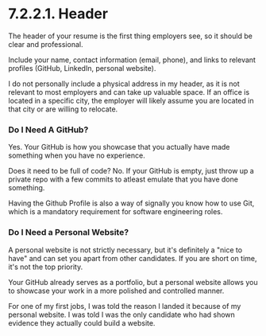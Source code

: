 # 7.2.2.1. Header

The header of your resume is the first thing employers see, so it should be clear and professional.

Include your name, contact information (email, phone), and links to relevant profiles (GitHub, LinkedIn, personal website).

I do not personally include a physical address in my header, as it is not relevant to most employers and can take up valuable space. If an office is located in a specific city, the employer will likely assume you are located in that city or are willing to relocate.

### Do I Need A GitHub?

Yes. Your GitHub is how you showcase that you actually have made something when you have no experience.

Does it need to be full of code? No. If your GitHub is empty, just throw up a private repo with a few commits to atleast emulate that you have done something.

Having the Github Profile is also a way of signally you know how to use Git, which is a mandatory requirement for software engineering roles.

### Do I Need a Personal Website?

A personal website is not strictly necessary, but it's definitely a "nice to have" and can set you apart from other candidates. If you are short on time, it's not the top priority.

Your GitHub already serves as a portfolio, but a personal website allows you to showcase your work in a more polished and controlled manner.

For one of my first jobs, I was told the reason I landed it because of my personal website. I was told I was the only candidate who had shown evidence they actually could build a website.
